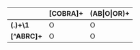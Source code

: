 |               |  [COBRA]+    |   (AB\|O\|OR)+  |
| ------------- | ------------- | ------------- |
| **(.)+\1**      |       O       |        O      |
| **[^ABRC]+**    |      O        |     O         |